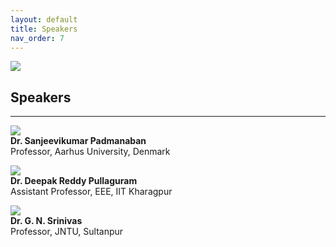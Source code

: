 ```yaml
---
layout: default
title: Speakers
nav_order: 7
---
```

![](../../assets/images/bg_windmill.jpg)
## Speakers
---

![](../../assets/images/sanjeevikumar.jpg)<br>
**Dr. Sanjeevikumar Padmanaban**<br>
Professor, Aarhus University, Denmark<br>

![](../../assets/images/speaker1.jpg)<br>
**Dr. Deepak Reddy Pullaguram**<br>
Assistant Professor, EEE, IIT Kharagpur<br>

![](../../assets/images/speaker2.jpg)<br>
**Dr. G. N. Srinivas**<br>
Professor, JNTU, Sultanpur<br>